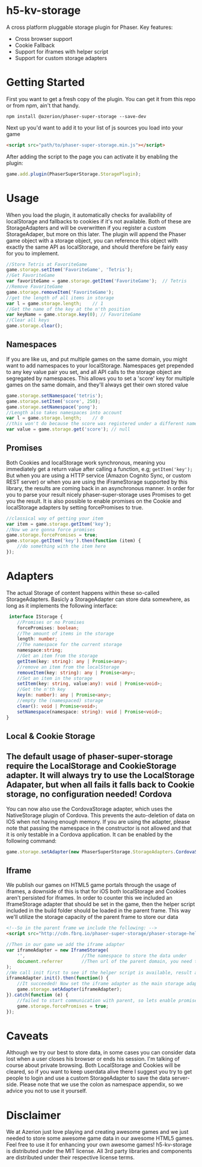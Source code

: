 h5-kv-storage
====================
A cross platform pluggable storage plugin for Phaser.
Key features:
- Cross browser support
- Cookie Fallback
- Support for iframes with helper script
- Support for custom storage adapters

Getting Started
===============
First you want to get a fresh copy of the plugin. You can get it from this repo or from npm, ain't that handy.
```
npm install @azerion/phaser-super-storage --save-dev
```
Next up you'd want to add it to your list of js sources you load into your game
```html
<script src="path/to/phaser-super-storage.min.js"></script>
```
After adding the script to the page you can activate it by enabling the plugin:
```javascript
game.add.plugin(PhaserSuperStorage.StoragePlugin);
```
Usage
=====
When you load the plugin, it automatically checks for availability of localStorage and fallbacks to cookies if it's not available.
Both of these are StorageAdapters and will be overwritten if you register a custom StorageAdaper, but more on this later.
The plugin will append the Phaser game object with a storage object, you can reference this object with exactly the same API as localStorage, and should therefore be fairly easy for you to implement.
```javascript
//Store Tetris at FavoriteGame
game.storage.setItem('FavoriteGame', 'Tetris');
//Get FavoriteGame
var favoriteGame = game.storage.getItem('FavoriteGame');  // Tetris
//Remove FavoriteGame
game.storage.removeItem('FavoriteGame');
//get the length of all items in storage
var l = game.storage.length;    // 1
//Get the name of the key at the n'th position
var keyName = game.storage.key(0); // FavoriteGame
//Clear all keys
game.storage.clear();
```
Namespaces
----------
If you are like us, and put multiple games on the same domain, you might want to add namespaces to your localStorage. Namespaces get prepended to any key value pair you set, and all API calls to the storage object are segregated by namespaces.
This allows you to set a 'score' key for multiple games on the same domain, and they'll always get their own stored value
```javascript
game.storage.setNamespace('tetris');
game.storage.setItem('score', 250);
game.storage.setNamespace('pong');
//Length also takes namespaces into account
var l = game.storage.length;    // 0
//this won't do because the score was registered under a different namespace
var value = game.storage.get('score'); // null
```
Promises
--------
Both Cookies and localStorage work synchronous, meaning you immediately get a return value after calling a function, e.g; `getItem('key');`
But when you are using a HTTP service (Amazon Cognito Sync, or custom REST server) or when you are using the iFrameStorage supported by this library, the results are coming back in an asynchronous manner.
In order for you to parse your result nicely phaser-super-storage uses Promises to get you the result.
It is also possible to enable promises on the Cookie and localStorage adapters by setting forcePromises to true.
```javascript
//classical way of getting your item
var item = game.storage.getItem('key');
//Now we are gonna force promises
game.storage.forcePromises = true;
game.storage.getItem('key').then(function (item) {
    //do something with the item here
});
```
Adapters
========
The actual Storage of content happens within these so-called StorageAdapters. Basicly a StorageAdapter can store data somewhere, as long as it implements the following interface:
```typescript
 interface IStorage {
    //Promises or no Promises
    forcePromises: boolean;
    //The amount of items in the storage
    length: number;
    //The namespace for the current storage
    namespace:string;
    //Get an item from the storage
    getItem(key: string): any | Promise<any>;
    //remove an item from the localStorage
    removeItem(key: string): any | Promise<any>;
    //Set an item in the storage
    setItem(key: string, value:any): void | Promise<void>;
    //Get the n'th key
    key(n: number): any | Promise<any>;
    //empty the (namespaced) storage
    clear(): void | Promise<void>;
    setNamespace(namespace: string): void | Promise<void>;
}
```
Local & Cookie Storage
----------------------
The default usage of phaser-super-storage require the LocalStorage and CookieStorage adapter. It will always try to use the LocalStorage Adapater, but when all fails it falls back to Cookie storage, no configuration needed!
Cordova
-------
You can now also use the CordovaStorage adapter, which uses the NativeStorage plugin of Cordova. This prevents the auto-deletion of data on IOS when not having enough memory. If you are using the adapter, please note that passing the namespace in the constructor is not allowed and that it is only testable in a Cordova application. It can be enabled by the following command:
```javascript
game.storage.setAdapter(new PhaserSuperStorage.StorageAdapters.CordovaStorage());
```
Iframe
------
We publish our games on HTML5 game portals through the usage of iframes, a downside of this is that for iOS both localStorage and Cookies aren't persisted for iframes. In order to counter this we included an IframeStorage adapter that should be set in the game, then the helper script included in the build folder should be loaded in the parent frame.
This way we'll utilize the storage capacity of the parent frame to store our data
```html
<!--So in the parent frame we include the following: -->
<script src="http://cdn.fbrq.io/phaser-super-storage/phaser-storage-helper.min.js" type="text/javascript"></script>
```
```javascript
//Then in our game we add the iframe adapter
var iframeAdapter = new IframeStorage(
    '',                     //The namespace to store the data under
    document.referrer       //Then url of the parent domain, you need this for security reasons
);
//We call init first to see if the helper script is available, result as a Promise due to asynchronous communication
iframeAdapter.init().then(function() {
    //It succeeded! Now set the iframe adapter as the main storage adapter
    game.storage.setAdapter(iframeAdapter);
}).catch(function (e) {
    //failed to start communication with parent, so lets enable promises on the original storage adapter to keep the API the same
    game.storage.forcePromises = true;
});
```

Caveats
=======
Although we try our best to store data, in some cases you can consider data lost when a user closes his browser or ends his session. I'm talking of course about private browsing. Both LocalStorage and Cookies will be cleared, so if you want to keep userdata alive there I suggest you try to get people to login and use a custom StorageAdapter to save the data server-side. Please note that we use the colon as namespace appendix, so we advice you not to use it yourself.   

Disclaimer
==========
We at Azerion just love playing and creating awesome games and we just needed to store some awesome game data in our awesome HTML5 games. Feel free to use it for enhancing your own awesome games!
h5-kv-storage is distributed under the MIT license. All 3rd party libraries and components are distributed under their
respective license terms.
